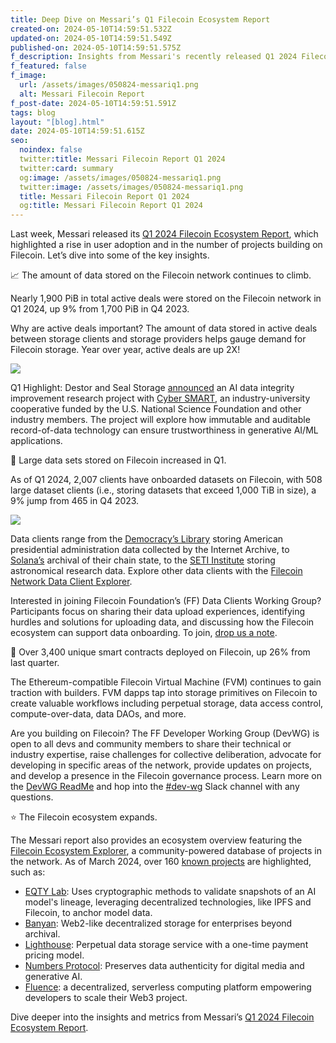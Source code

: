 ```yaml
---
title: Deep Dive on Messari’s Q1 Filecoin Ecosystem Report
created-on: 2024-05-10T14:59:51.532Z
updated-on: 2024-05-10T14:59:51.549Z
published-on: 2024-05-10T14:59:51.575Z
f_description: Insights from Messari's recently released Q1 2024 Filecoin Ecosystem Report.
f_featured: false
f_image:
  url: /assets/images/050824-messariq1.png
  alt: Messari Filecoin Report
f_post-date: 2024-05-10T14:59:51.591Z
tags: blog
layout: "[blog].html"
date: 2024-05-10T14:59:51.615Z
seo:
  noindex: false
  twitter:title: Messari Filecoin Report Q1 2024
  twitter:card: summary
  og:image: /assets/images/050824-messariq1.png
  twitter:image: /assets/images/050824-messariq1.png
  title: Messari Filecoin Report Q1 2024
  og:title: Messari Filecoin Report Q1 2024
---
```

Last week, Messari released its [Q1 2024 Filecoin Ecosystem Report](https://messari.io/project/filecoin/quarterly-reports/q1-2024), which highlighted a rise in user adoption and in the number of projects building on Filecoin. Let’s dive into some of the key insights.



📈 The amount of data stored on the Filecoin network continues to climb. 

Nearly 1,900 PiB in total active deals were stored on the Filecoin network in Q1 2024, up 9% from 1,700 PiB in Q4 2023.



Why are active deals important? The amount of data stored in active deals between storage clients and storage providers helps gauge demand for Filecoin storage. Year over year, active deals are up 2X!  



![](https://lh7-us.googleusercontent.com/CJVlb9gBAqSM_CFOhmHyBCbGETO_QECsJBtEPnlnge3RwwPHQFMl5dR6E7QVFpZTR-9wN_tUGjRi_aKfdTTs9H9rQdsdckX-w4_YFnr0OrMhkyci54j3ijw85LJbcH_CQSSwOE1-9LKG5pCMSP64KKY)



Q1 Highlight: Destor and Seal Storage [announced](https://destor.com/resources/news/seal-storage-filecoin-destor-ai-data-integrity-project) an AI data integrity improvement research project with [Cyber SMART](https://cybersmartcenter.org/), an industry-university cooperative funded by the U.S. National Science Foundation and other industry members. The project will explore how immutable and auditable record-of-data technology can ensure trustworthiness in generative AI/ML applications.



📘 Large data sets stored on Filecoin increased in Q1. 

As of Q1 2024, 2,007 clients have onboarded datasets on Filecoin, with 508 large dataset clients (i.e., storing datasets that exceed 1,000 TiB in size), a 9% jump from 465 in Q4 2023.



![](https://lh7-us.googleusercontent.com/VCIFvRUFoG0yQBcGplK-u_yiYmJN9PBn-n2rOFhLZc3c_4f-8D_4Evmk9guGI2IIU6sPE7MR6tp1fL2tqx1D3aj2XBXCHrd5wrmrUUyF__bLEyNqbld212wMN1EBffYWyoSZyxyxGBhrg63naJ6X5pw)



Data clients range from the [Democracy’s Library](https://fil.org/blog/democracy%E2%80%99s-library-announces-more-than-a-petabyte-of-government-data-uploaded-to-the-filecoin-network/) storing American presidential administration data collected by the Internet Archive, to [Solana’s](https://twitter.com/triton_one/status/1681761297170325506) archival of their chain state, to the [SETI Institute](https://destor.com/seti) storing astronomical research data. Explore other data clients with the [Filecoin Network Data Client Explorer](https://destor.com/en-us/filecoin-network-client-explorer).



Interested in joining Filecoin Foundation’s (FF) Data Clients Working Group? Participants focus on sharing their data upload experiences, identifying hurdles and solutions for uploading data, and discussing how the Filecoin ecosystem can support data onboarding. To join, [drop us a note](<mailto: dataclients@fil.org>).



📝 Over 3,400 unique smart contracts deployed on Filecoin, up 26% from last quarter.

The Ethereum-compatible Filecoin Virtual Machine (FVM) continues to gain traction with builders. FVM dapps tap into storage primitives on Filecoin to create valuable workflows including perpetual storage, data access control, compute-over-data, data DAOs, and more. 



Are you building on Filecoin? The FF Developer Working Group (DevWG) is open to all devs and community members to share their technical or industry expertise, raise challenges for collective deliberation, advocate for developing in specific areas of the network, provide updates on projects, and develop a presence in the Filecoin governance process. Learn more on the [DevWG ReadMe](https://github.com/filecoin-project/DeveloperWG) and hop into the [\#dev-wg](https://filecoinproject.slack.com/archives/C06G5K8H3J7) Slack channel with any questions.



⭐ The Filecoin ecosystem expands.

The Messari report also provides an ecosystem overview featuring the [Filecoin Ecosystem Explorer](https://fil.org/ecosystem/), a community-powered database of projects in the network. As of March 2024, over 160 [known projects](https://fil.org/ecosystem/) are highlighted, such as: 

* [EQTY Lab](https://fil.org/ecosystem-projects/eqty-lab-arc-collective/): Uses cryptographic methods to validate snapshots of an AI model's lineage, leveraging decentralized technologies, like IPFS and Filecoin, to anchor model data.
* [Banyan](https://fil.org/ecosystem-projects/banyan/): Web2-like decentralized storage for enterprises beyond archival.
* [Lighthouse](https://fil.org/ecosystem-projects/lighthouse/): Perpetual data storage service with a one-time payment pricing model.
* [Numbers Protocol](https://fil.org/ecosystem-projects/numbers-protocol/): Preserves data authenticity for digital media and generative AI.
* [Fluence](https://fil.org/ecosystem-projects/fluence/): a decentralized, serverless computing platform empowering developers to scale their Web3 project. 



Dive deeper into the insights and metrics from Messari’s [Q1 2024 Filecoin Ecosystem Report](https://messari.io/project/filecoin/quarterly-reports/q1-2024).